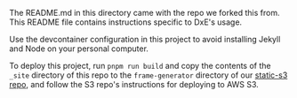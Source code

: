The README.md in this directory came with the repo we forked this from. This
README file contains instructions specific to DxE's usage.

Use the devcontainer configuration in this project to avoid installing Jekyll
and Node on your personal computer.

To deploy this project, run `pnpm run build` and copy the contents of the
`_site` directory of this repo to the `frame-generator` directory of our
[static-s3 repo](https://github.com/dxe/static-s3/), and follow the S3 repo's
instructions for deploying to AWS S3.
